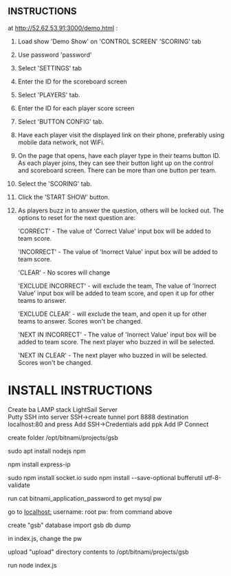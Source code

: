 ## INSTRUCTIONS
at http://52.62.53.91:3000/demo.html :

  1.	Load show 'Demo Show' on 'CONTROL SCREEN' 'SCORING' tab
2.	Use password 'password'
3.	Select 'SETTINGS' tab
4.	Enter the ID for the scoreboard screen
5.	Select 'PLAYERS' tab.
6.	Enter the ID for each player score screen
7.	Select 'BUTTON CONFIG' tab.
8.	Have each player visit the displayed link on their phone, preferably using mobile data network, not WiFi.
9.	On the page that opens, have each player type in their teams button ID.
	As each player joins, they can see their button light up on the control and scoreboard screen.
	There can be more than one button per team.
10.	Select the 'SCORING' tab.
11.	Click the 'START SHOW' button.
12.	As players buzz in to answer the question, others will be locked out.
	The options to reset for the next question are:
	 
	'CORRECT' - The value of 'Correct Value' input box will be added to team score.
	 
	'INCORRECT' - The value of 'Inorrect Value' input box will be added to team score.
	 
	'CLEAR' - No scores will change
	 
	'EXCLUDE INCORRECT' - will exclude the team, The value of 'Inorrect Value' input box will be added to team score, and open it up for other teams to answer.
	 
	'EXCLUDE CLEAR' - will exclude the team, and open it up for other teams to answer. Scores won't be changed.
	 
	'NEXT IN INCORRECT' - The value of 'Inorrect Value' input box will be added to team score. The next player who buzzed in will be selected.
	 
	'NEXT IN CLEAR' - The next player who buzzed in will be selected. Scores won't be changed.
# INSTALL INSTRUCTIONS
Create ba LAMP stack LightSail Server  
Putty SSH into server
  SSH->create tunnel port 8888 destination localhost:80 and press Add
  SSH->Credentials add ppk
  Add IP
  Connect


create folder /opt/bitnami/projects/gsb

sudo apt install nodejs npm

npm install express-ip

sudo npm install socket.io
sudo npm install --save-optional bufferutil utf-8-validate

run cat bitnami_application_password to get mysql pw

go to [localhost:](http://localhost:8888/phpmyadmin)
  username: root
  pw: from command above

create "gsb" database
import gsb db dump

in index.js, change the pw

upload "upload" directory contents to /opt/bitnami/projects/gsb 

run node index.js



